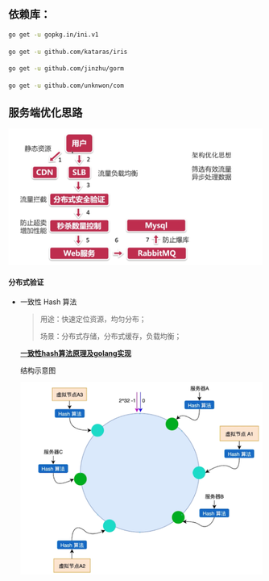 ## 依赖库：

```sh
go get -u gopkg.in/ini.v1

go get -u github.com/kataras/iris

go get -u github.com/jinzhu/gorm 

go get -u github.com/unknwon/com
```



## 服务端优化思路

![image-20200512092901398](img/README/image-20200512092901398.png)

#### 分布式验证

- 一致性 Hash 算法

  > 用途：快速定位资源，均匀分布；
  >
  > 场景：分布式存储，分布式缓存，负载均衡；

  

  **[一致性hash算法原理及golang实现](https://segmentfault.com/a/1190000013533592)**

  

  结构示意图

  ![image-20200514143301254](img/README/image-20200514143301254.png)

